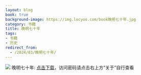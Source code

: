 ```yaml
---
layout: blog
book: true
background-image: https://img.locyoo.com/book晚明七十年.jpg
category: 书籍
title: 晚明七十年
tags:
- 书籍
- 历史
redirect_from:
  - /2024/03/晚明七十年/
---
```

![](https://img.locyoo.com/book晚明七十年.jpg)
晚明七十年: <a name = "ref1" href="https://url18.ctfile.com/f/50983618-1380049294-04f790?p=3619">点击下载</a>，访问密码请点击右上方“关于”自行查看
